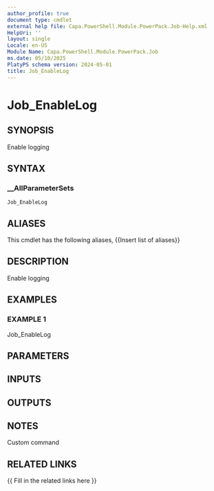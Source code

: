 ```yaml
---
author_profile: true
document type: cmdlet
external help file: Capa.PowerShell.Module.PowerPack.Job-Help.xml
HelpUri: ''
layout: single
Locale: en-US
Module Name: Capa.PowerShell.Module.PowerPack.Job
ms.date: 05/10/2025
PlatyPS schema version: 2024-05-01
title: Job_EnableLog
---
```


# Job_EnableLog

## SYNOPSIS

Enable logging

## SYNTAX

### __AllParameterSets

```
Job_EnableLog
```

## ALIASES

This cmdlet has the following aliases,
  {{Insert list of aliases}}

## DESCRIPTION

Enable logging

## EXAMPLES

### EXAMPLE 1

Job_EnableLog

## PARAMETERS

## INPUTS

## OUTPUTS

## NOTES

Custom command


## RELATED LINKS

{{ Fill in the related links here }}

